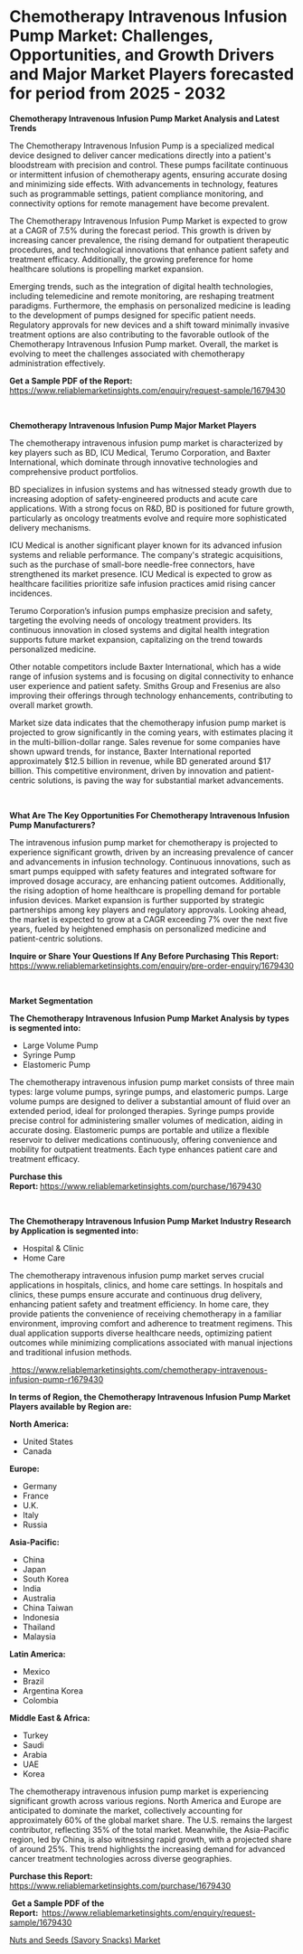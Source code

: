 <p><h1>Chemotherapy Intravenous Infusion Pump Market: Challenges, Opportunities, and Growth Drivers and Major Market Players forecasted for period from 2025 - 2032</h1></p><p><strong>Chemotherapy Intravenous Infusion Pump Market Analysis and Latest Trends</strong></p>
<p><p>The Chemotherapy Intravenous Infusion Pump is a specialized medical device designed to deliver cancer medications directly into a patient's bloodstream with precision and control. These pumps facilitate continuous or intermittent infusion of chemotherapy agents, ensuring accurate dosing and minimizing side effects. With advancements in technology, features such as programmable settings, patient compliance monitoring, and connectivity options for remote management have become prevalent.</p><p>The Chemotherapy Intravenous Infusion Pump Market is expected to grow at a CAGR of 7.5% during the forecast period. This growth is driven by increasing cancer prevalence, the rising demand for outpatient therapeutic procedures, and technological innovations that enhance patient safety and treatment efficacy. Additionally, the growing preference for home healthcare solutions is propelling market expansion. </p><p>Emerging trends, such as the integration of digital health technologies, including telemedicine and remote monitoring, are reshaping treatment paradigms. Furthermore, the emphasis on personalized medicine is leading to the development of pumps designed for specific patient needs. Regulatory approvals for new devices and a shift toward minimally invasive treatment options are also contributing to the favorable outlook of the Chemotherapy Intravenous Infusion Pump market. Overall, the market is evolving to meet the challenges associated with chemotherapy administration effectively.</p></p>
<p><strong>Get a Sample PDF of the Report:&nbsp;</strong> <a href="https://www.reliablemarketinsights.com/enquiry/request-sample/1679430?utm_campaign=2779&utm_medium=2&utm_source=Github&utm_content=ia&utm_term=25032025&utm_id=chemotherapy-intravenous-infusion-pump">https://www.reliablemarketinsights.com/enquiry/request-sample/1679430</a></p>
<p>&nbsp;</p>
<p><strong>Chemotherapy Intravenous Infusion Pump Major Market Players</strong></p>
<p><p>The chemotherapy intravenous infusion pump market is characterized by key players such as BD, ICU Medical, Terumo Corporation, and Baxter International, which dominate through innovative technologies and comprehensive product portfolios. </p><p>BD specializes in infusion systems and has witnessed steady growth due to increasing adoption of safety-engineered products and acute care applications. With a strong focus on R&D, BD is positioned for future growth, particularly as oncology treatments evolve and require more sophisticated delivery mechanisms.</p><p>ICU Medical is another significant player known for its advanced infusion systems and reliable performance. The company's strategic acquisitions, such as the purchase of small-bore needle-free connectors, have strengthened its market presence. ICU Medical is expected to grow as healthcare facilities prioritize safe infusion practices amid rising cancer incidences.</p><p>Terumo Corporation’s infusion pumps emphasize precision and safety, targeting the evolving needs of oncology treatment providers. Its continuous innovation in closed systems and digital health integration supports future market expansion, capitalizing on the trend towards personalized medicine.</p><p>Other notable competitors include Baxter International, which has a wide range of infusion systems and is focusing on digital connectivity to enhance user experience and patient safety. Smiths Group and Fresenius are also improving their offerings through technology enhancements, contributing to overall market growth.</p><p>Market size data indicates that the chemotherapy infusion pump market is projected to grow significantly in the coming years, with estimates placing it in the multi-billion-dollar range. Sales revenue for some companies have shown upward trends, for instance, Baxter International reported approximately $12.5 billion in revenue, while BD generated around $17 billion. This competitive environment, driven by innovation and patient-centric solutions, is paving the way for substantial market advancements.</p></p>
<p>&nbsp;</p>
<p><strong>What Are The Key Opportunities For Chemotherapy Intravenous Infusion Pump Manufacturers?</strong></p>
<p><p>The intravenous infusion pump market for chemotherapy is projected to experience significant growth, driven by an increasing prevalence of cancer and advancements in infusion technology. Continuous innovations, such as smart pumps equipped with safety features and integrated software for improved dosage accuracy, are enhancing patient outcomes. Additionally, the rising adoption of home healthcare is propelling demand for portable infusion devices. Market expansion is further supported by strategic partnerships among key players and regulatory approvals. Looking ahead, the market is expected to grow at a CAGR exceeding 7% over the next five years, fueled by heightened emphasis on personalized medicine and patient-centric solutions.</p></p>
<p><strong>Inquire or Share Your Questions If Any Before Purchasing This Report:</strong> <a href="https://www.reliablemarketinsights.com/enquiry/pre-order-enquiry/1679430?utm_campaign=2779&utm_medium=2&utm_source=Github&utm_content=ia&utm_term=25032025&utm_id=chemotherapy-intravenous-infusion-pump">https://www.reliablemarketinsights.com/enquiry/pre-order-enquiry/1679430</a></p>
<p>&nbsp;</p>
<p><strong>Market Segmentation</strong></p>
<p><strong>The Chemotherapy Intravenous Infusion Pump Market Analysis by types is segmented into:</strong></p>
<p><ul><li>Large Volume Pump</li><li>Syringe Pump</li><li>Elastomeric Pump</li></ul></p>
<p><p>The chemotherapy intravenous infusion pump market consists of three main types: large volume pumps, syringe pumps, and elastomeric pumps. Large volume pumps are designed to deliver a substantial amount of fluid over an extended period, ideal for prolonged therapies. Syringe pumps provide precise control for administering smaller volumes of medication, aiding in accurate dosing. Elastomeric pumps are portable and utilize a flexible reservoir to deliver medications continuously, offering convenience and mobility for outpatient treatments. Each type enhances patient care and treatment efficacy.</p></p>
<p><strong>Purchase this Report:&nbsp;</strong><a href="https://www.reliablemarketinsights.com/purchase/1679430?utm_campaign=2779&utm_medium=2&utm_source=Github&utm_content=ia&utm_term=25032025&utm_id=chemotherapy-intravenous-infusion-pump">https://www.reliablemarketinsights.com/purchase/1679430</a></p>
<p>&nbsp;</p>
<p><strong>The Chemotherapy Intravenous Infusion Pump Market Industry Research by Application is segmented into:</strong></p>
<p><ul><li>Hospital & Clinic</li><li>Home Care</li></ul></p>
<p><p>The chemotherapy intravenous infusion pump market serves crucial applications in hospitals, clinics, and home care settings. In hospitals and clinics, these pumps ensure accurate and continuous drug delivery, enhancing patient safety and treatment efficiency. In home care, they provide patients the convenience of receiving chemotherapy in a familiar environment, improving comfort and adherence to treatment regimens. This dual application supports diverse healthcare needs, optimizing patient outcomes while minimizing complications associated with manual injections and traditional infusion methods.</p></p>
<p><a href="https://www.reliablemarketinsights.com/chemotherapy-intravenous-infusion-pump-r1679430?utm_campaign=2779&utm_medium=2&utm_source=Github&utm_content=ia&utm_term=25032025&utm_id=chemotherapy-intravenous-infusion-pump">&nbsp;https://www.reliablemarketinsights.com/chemotherapy-intravenous-infusion-pump-r1679430</a></p>
<p><strong>In terms of Region, the Chemotherapy Intravenous Infusion Pump Market Players available by Region are:</strong></p>
<p>
    <p> <strong> North America: </strong>
        <ul>
            <li>United States</li>
            <li>Canada</li>
        </ul>
        </p> 
    <p> <strong> Europe: </strong>
        <ul>
            <li>Germany</li>
            <li>France</li>
            <li>U.K.</li>
            <li>Italy</li>
            <li>Russia</li>
        </ul>
        </p> 
    <p> <strong> Asia-Pacific: </strong>
        <ul>
            <li>China</li>
            <li>Japan</li>
            <li>South Korea</li>
            <li>India</li>
            <li>Australia</li>
            <li>China Taiwan</li>
            <li>Indonesia</li>
            <li>Thailand</li>
            <li>Malaysia</li>
        </ul>
        </p> 
    <p> <strong> Latin America: </strong>
        <ul>
            <li>Mexico</li>
            <li>Brazil</li>
            <li>Argentina Korea</li>
            <li>Colombia</li>
        </ul>
        </p> 
    <p> <strong> Middle East & Africa: </strong>
        <ul>
            <li>Turkey</li>
            <li>Saudi</li>
            <li>Arabia</li>
            <li>UAE</li>
            <li>Korea</li>
        </ul>
    </p>
    </p>
<p><p>The chemotherapy intravenous infusion pump market is experiencing significant growth across various regions. North America and Europe are anticipated to dominate the market, collectively accounting for approximately 60% of the global market share. The U.S. remains the largest contributor, reflecting 35% of the total market. Meanwhile, the Asia-Pacific region, led by China, is also witnessing rapid growth, with a projected share of around 25%. This trend highlights the increasing demand for advanced cancer treatment technologies across diverse geographies.</p></p>
<p><strong>Purchase this Report: </strong><a href="https://www.reliablemarketinsights.com/purchase/1679430?utm_campaign=2779&utm_medium=2&utm_source=Github&utm_content=ia&utm_term=25032025&utm_id=chemotherapy-intravenous-infusion-pump">https://www.reliablemarketinsights.com/purchase/1679430</a></p>
<p>&nbsp;<strong>Get a Sample PDF of the Report:&nbsp;&nbsp;</strong><a href="https://www.reliablemarketinsights.com/enquiry/request-sample/1679430?utm_campaign=2779&utm_medium=2&utm_source=Github&utm_content=ia&utm_term=25032025&utm_id=chemotherapy-intravenous-infusion-pump">https://www.reliablemarketinsights.com/enquiry/request-sample/1679430</a></p>
<p><strong></strong></p>
<p><p><a href="https://github.com/OlenFleming68/Market-Research-Report-List-1/blob/main/nuts-and-seeds-savory-snacks-market.md?utm_campaign=2779&utm_medium=2&utm_source=Github&utm_content=ia&utm_term=25032025&utm_id=chemotherapy-intravenous-infusion-pump">Nuts and Seeds (Savory Snacks) Market</a></p></p>